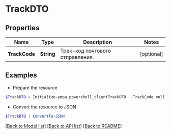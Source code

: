# TrackDTO
## Properties

Name | Type | Description | Notes
------------ | ------------- | ------------- | -------------
**TrackCode** | **String** | Трек-код почтового отправления. | [optional] 

## Examples

- Prepare the resource
```powershell
$TrackDTO = Initialize-ympa_powershell_clientTrackDTO  -TrackCode null
```

- Convert the resource to JSON
```powershell
$TrackDTO | ConvertTo-JSON
```

[[Back to Model list]](../README.md#documentation-for-models) [[Back to API list]](../README.md#documentation-for-api-endpoints) [[Back to README]](../README.md)

